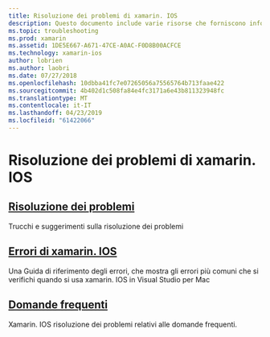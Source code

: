 ```yaml
---
title: Risoluzione dei problemi di xamarin. IOS
description: Questo documento include varie risorse che forniscono informazioni sulla risoluzione dei problemi per xamarin. IOS, un elenco di potenziali errori durante la creazione di applicazioni xamarin. IOS e domande frequenti.
ms.topic: troubleshooting
ms.prod: xamarin
ms.assetid: 1DE5E667-A671-47CE-A0AC-F0D8B00ACFCE
ms.technology: xamarin-ios
author: lobrien
ms.author: laobri
ms.date: 07/27/2018
ms.openlocfilehash: 10dbba41fc7e07265056a75565764b713faae422
ms.sourcegitcommit: 4b402d1c508fa84e4fc3171a6e43b811323948fc
ms.translationtype: MT
ms.contentlocale: it-IT
ms.lasthandoff: 04/23/2019
ms.locfileid: "61422066"
---
```

# <a name="troubleshooting-xamarinios"></a>Risoluzione dei problemi di xamarin. IOS

## <a name="troubleshootingiostroubleshootingtroubleshootingmd"></a>[Risoluzione dei problemi](~/ios/troubleshooting/troubleshooting.md)

Trucchi e suggerimenti sulla risoluzione dei problemi

## <a name="xamarinios-errorsiostroubleshootingmtouch-errorsmd"></a>[Errori di xamarin. IOS](~/ios/troubleshooting/mtouch-errors.md)

Una Guida di riferimento degli errori, che mostra gli errori più comuni che si verifichi quando si usa xamarin. IOS in Visual Studio per Mac

## <a name="frequently-asked-questionsquestionsindexmd"></a>[Domande frequenti](questions/index.md)

Xamarin. IOS risoluzione dei problemi relativi alle domande frequenti.
